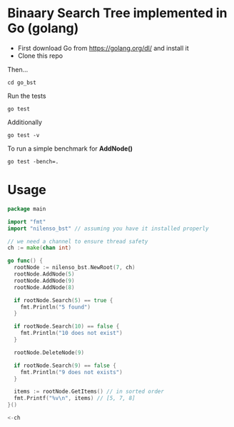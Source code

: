 
# Binaary Search Tree implemented in Go (golang)

* First download Go from <https://golang.org/dl/> and install it
* Clone this repo

Then...

```
cd go_bst
```

Run the tests

```
go test
```

Additionally


```
go test -v
```

To run a simple benchmark for **AddNode()**

```
go test -bench=.
```

# Usage

```go
package main

import "fmt"
import "nilenso_bst" // assuming you have it installed properly

// we need a channel to ensure thread safety
ch := make(chan int)

go func() {
  rootNode := nilenso_bst.NewRoot(7, ch)
  rootNode.AddNode(5)
  rootNode.AddNode(9)
  rootNode.AddNode(8)

  if rootNode.Search(5) == true {
    fmt.Println("5 found")
  }

  if rootNode.Search(10) == false {
    fmt.Println("10 does not exist")
  }

  rootNode.DeleteNode(9)

  if rootNode.Search(9) == false {
    fmt.Println("9 does not exists")
  }

  items := rootNode.GetItems() // in sorted order
  fmt.Printf("%v\n", items) // [5, 7, 8]
}()

<-ch
```
